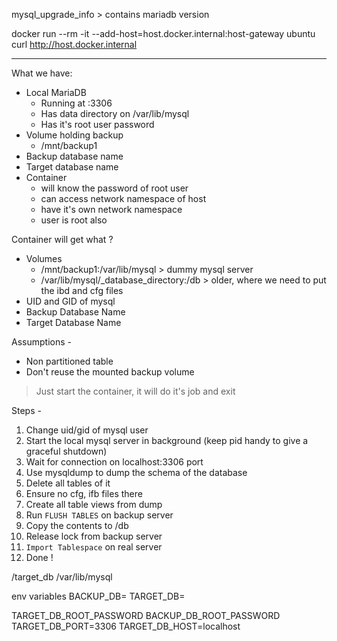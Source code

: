 mysql_upgrade_info > contains mariadb version


docker run --rm -it --add-host=host.docker.internal:host-gateway ubuntu
curl http://host.docker.internal

------

What we have:
- Local MariaDB
    - Running at :3306
    - Has data directory on /var/lib/mysql
    - Has it's root user password
- Volume holding backup
    - /mnt/backup1
- Backup database name
- Target database name
- Container
    - will know the password of root user
    - can access network namespace of host
    - have it's own network namespace
    - user is root also

Container will get what ?
- Volumes
    - /mnt/backup1:/var/lib/mysql > dummy mysql server
    - /var/lib/mysql/_database_directory:/db > older, where we need to put the ibd and cfg files
- UID and GID of mysql
- Backup Database Name
- Target Database Name

Assumptions -
- Non partitioned table
- Don't reuse the mounted backup volume

> Just start the container, it will do it's job and exit

Steps -
1. Change uid/gid of mysql user
2. Start the local mysql server in background (keep pid handy to give a graceful shutdown)
3. Wait for connection on localhost:3306 port
4. Use mysqldump to dump the schema of the database
5. Delete all tables of it
6. Ensure no cfg, ifb files there
7. Create all table views from dump
8. Run `FLUSH TABLES` on backup server
9. Copy the contents to /db
10. Release lock from backup server
11. `Import Tablespace` on real server
12. Done !



/target_db
/var/lib/mysql

env variables
BACKUP_DB=
TARGET_DB=

TARGET_DB_ROOT_PASSWORD
BACKUP_DB_ROOT_PASSWORD
TARGET_DB_PORT=3306
TARGET_DB_HOST=localhost